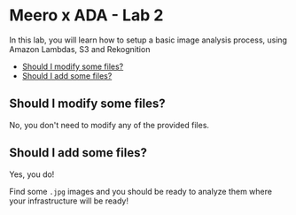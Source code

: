 # Meero x ADA - Lab 2 <!-- omit in toc -->

In this lab, you will learn how to setup a basic image analysis process, using Amazon Lambdas, S3 and Rekognition

- [Should I modify some files?](#should-i-modify-some-files)
- [Should I add some files?](#should-i-add-some-files)

## Should I modify some files?

No, you don't need to modify any of the provided files.

## Should I add some files?

Yes, you do!

Find some `.jpg` images and you should be ready to analyze them where your infrastructure will be ready!
